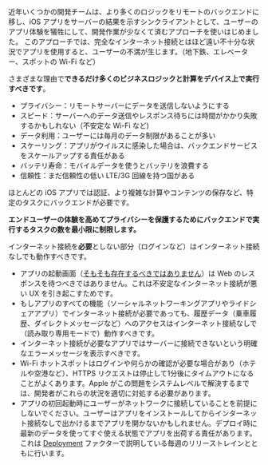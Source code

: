 近年いくつかの開発チームは、より多くのロジックをリモートのバックエンドに移し、iOS アプリをサーバーの結果を示すシンクライアントとして、ユーザーのアプリ体験を犠牲にして、開発作業が少なくて済むアプローチを使いはじめました。 このアプローチでは、完全なインターネット接続とはほど遠い不十分な状況でアプリを使用すると、ユーザーの不満が生じます。（地下鉄、エレベーター、スポットの Wi-Fi など）

さまざまな理由で**できるだけ多くのビジネスロジックと計算をデバイス上で実行すべきです**。

- プライバシー：リモートサーバーにデータを送信しないようにする
- スピード：サーバーへのデータ送信やレスポンス待ちには時間がかかり失敗するかもしれない（不安定な Wi-Fi など)
- データ利用：ユーザーには毎月のデータ制限があることが多い
- スケーリング：アプリがウイルスに感染した場合は、バックエンドサービスをスケールアップする責任がある
- バッテリ寿命：モバイルデータを使うとバッテリを浪費する
- 信頼性：まだ信頼性の低い LTE/3G 回線を持つ国がある

ほとんどの iOS アプリでは認証、より複雑な計算やコンテンツの保存など、特定のタスクにバックエンドが必要です。

**エンドユーザーの体験を高めてプライバシーを保護するためにバックエンドで実行するタスクの数を最小限に制限します。**

インターネット接続を**必要**としない部分（ログインなど）はインターネット接続なしでも動作すべきです。

- アプリの起動画面（[そもそも存在するべきではありません](https://developer.apple.com/ios/human-interface-guidelines/icons-and-images/launch-screen/)）は Web のレスポンスを待つべきではありません。これは不安定なインターネット接続が悪い UX を引き起こすためです。
- もしアプリのすべての機能（ソーシャルネットワーキングアプリやライドシェアアプリ）でインターネット接続が必要であっても、履歴データ（乗車履歴、ダイレクトメッセージなど）へのアクセスはインターネット接続なしで（読み取り専用モードで）動作すべきです。
- インターネット接続が必要なアプリではサーバーに接続できないという明確なエラーメッセージを表示すべきです。
- Wi-Fi ホットスポットはログインや何らかの確認が必要な場合があり（ホテルや空港など）、HTTPS リクエストは停止して1分後にタイムアウトになることがよくあります。Apple がこの問題をシステムレベルで解決するまでは、開発者がこれらの状況を適切に対処する必要があります。
- アプリの初回起動時にユーザーがネットワークに接続していることを前提にしないでください。ユーザーはアプリをインストールしてからインターネット接続なしで出かけるまでアプリを開かないかもしれません。デプロイ時に最新のデータを使ってすぐ使える状態でアプリを出荷する責任があります。これは [Deployment](/deployment) ファクターで説明している毎週のリリーストレインとともに行います。
